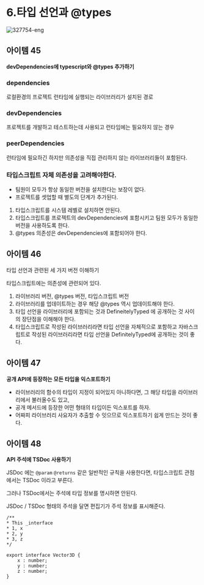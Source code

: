 # 6.타입 선언과 @types

![327754-eng](https://user-images.githubusercontent.com/34502254/168100406-8929de59-6ccb-4f91-981f-f520586eaf70.png)

## 아이템 45

**devDependencies에 typescript와 @types 추가하기**

### dependencies

로컬환경의 프로젝트 런타임에 실행되는 라이브러리가 설치된 경로

### devDependencies

프로젝트를 개발하고 테스트하는데 사용되고 런타임에는 필요하지 않는 경우

### peerDependencies

런타임에 필요하긴 하지만 의존성을 직접 관리하지 않는 라이브러리들이 포함된다.

### 타입스크립트 자체 의존성을 고려해야한다.

- 팀원이 모두가 항상 동일한 버전을 설치한다는 보장이 없다.
- 프로젝트를 셋업할 때 별도의 단계가 추가된다.

1. 타입스크립트를 시스템 레벨로 설치하면 안된다.
2. 타입스크립트를 프로젝트의 devDependencies에 포함시키고 팀원 모두가 동일한 버전을 사용하도록 한다.
3. @types 의존성은 devDependencies에 포함되어야 한다.

## 아이템 46

타입 선언과 관련된 세 가지 버전 이해하기

타입스크립트에는 의존성에 관련되어 있다.

1. 라이브러리 버전, @types 버전, 타입스크립트 버전
2. 라이브러리를 업데이트하는 경우 해당 @types 역시 업데이트해야 한다.
3. 타입 선언을 라이브러리에 포함되는 것과 DefineitelyTyped 에 공개하는 것 사이의 장단점을 이해해야 한다.
4. 타입스크립트로 작성된 라이브러리라면 타입 선언을 자체적으로 포함하고 자바스크립트로 작성된 라이브러리라면 타입 선언을 DefinitelyTyped에 공개하는 것이 좋다.

## 아이템 47

**공개 API에 등장하는 모든 타입을 익스포트하기**

- 라이브러리의 함수의 타입이 지정이 되어있지 아니하다면, 그 해당 타입을 라이브러리에서 불러올수도 있고,
- 공개 메서드에 등장한 어떤 형태의 타입이든 익스포트를 하자.
- 어짜피 라이브러리 사요자가 추출할 수 잇으므로 익스포트하기 쉽게 만드는 것이 좋다.

## 아이템 48

**API 주석에 TSDoc 사용하기**

JSDoc 에는 `@param` `@returns` 같은 일반적인 규칙을 사용한다면, 타입스크립트 관점에서는 TSDoc 이라고 부른다.

그러나 TSDoc에서는 주석에 타입 정보를 명시하면 안된다.

JSDoc / TSDoc 형태의 주석을 달면 편집기가 주석 정보를 표시해준다.

```tsx
/**
* This _interface
* 1, x
* 2, y
* 3, z
*/

export interface Vector3D {
	x : number;
	y : number;
	z : number;
}
```
